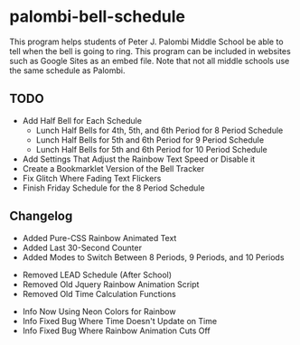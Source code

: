 # palombi-bell-schedule
This program helps students of Peter J. Palombi Middle School be
able to tell when the bell is going to ring. This program can be 
included in websites such as Google Sites as an embed file. Note
that not all middle schools use the same schedule as Palombi.

## TODO
* Add Half Bell for Each Schedule
  * Lunch Half Bells for 4th, 5th, and 6th Period for 8 Period Schedule
  * Lunch Half Bells for 5th and 6th Period for 9 Period Schedule
  * Lunch Half Bells for 5th and 6th Period for 10 Period Schedule
* Add Settings That Adjust the Rainbow Text Speed or Disable it
* Create a Bookmarklet Version of the Bell Tracker
* Fix Glitch Where Fading Text Flickers
* Finish Friday Schedule for the 8 Period Schedule 

## Changelog
+ Added Pure-CSS Rainbow Animated Text
+ Added Last 30-Second Counter
+ Added Modes to Switch Between 8 Periods, 9 Periods, and 10 Periods
- Removed LEAD Schedule (After School)
- Removed Old Jquery Rainbow Animation Script
- Removed Old Time Calculation Functions
* Info Now Using Neon Colors for Rainbow
* Info Fixed Bug Where Time Doesn't Update on Time
* Info Fixed Bug Where Rainbow Animation Cuts Off
